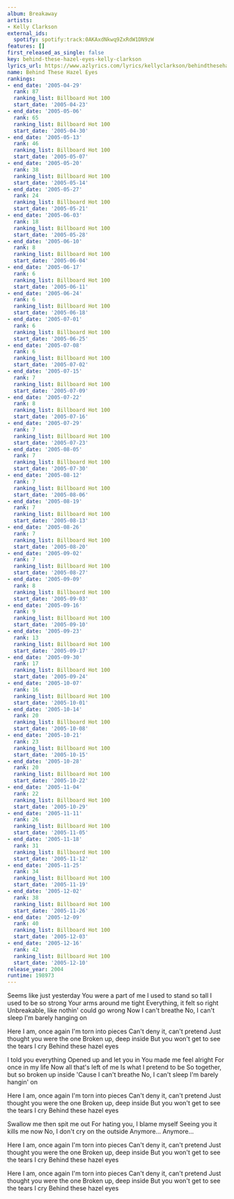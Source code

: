 ```yaml
---
album: Breakaway
artists:
- Kelly Clarkson
external_ids:
  spotify: spotify:track:0AKAxdNkwq9ZxRdW1DN9zW
features: []
first_released_as_single: false
key: behind-these-hazel-eyes-kelly-clarkson
lyrics_url: https://www.azlyrics.com/lyrics/kellyclarkson/behindthesehazeleyes.html
name: Behind These Hazel Eyes
rankings:
- end_date: '2005-04-29'
  rank: 87
  ranking_list: Billboard Hot 100
  start_date: '2005-04-23'
- end_date: '2005-05-06'
  rank: 65
  ranking_list: Billboard Hot 100
  start_date: '2005-04-30'
- end_date: '2005-05-13'
  rank: 46
  ranking_list: Billboard Hot 100
  start_date: '2005-05-07'
- end_date: '2005-05-20'
  rank: 38
  ranking_list: Billboard Hot 100
  start_date: '2005-05-14'
- end_date: '2005-05-27'
  rank: 24
  ranking_list: Billboard Hot 100
  start_date: '2005-05-21'
- end_date: '2005-06-03'
  rank: 18
  ranking_list: Billboard Hot 100
  start_date: '2005-05-28'
- end_date: '2005-06-10'
  rank: 8
  ranking_list: Billboard Hot 100
  start_date: '2005-06-04'
- end_date: '2005-06-17'
  rank: 6
  ranking_list: Billboard Hot 100
  start_date: '2005-06-11'
- end_date: '2005-06-24'
  rank: 6
  ranking_list: Billboard Hot 100
  start_date: '2005-06-18'
- end_date: '2005-07-01'
  rank: 6
  ranking_list: Billboard Hot 100
  start_date: '2005-06-25'
- end_date: '2005-07-08'
  rank: 6
  ranking_list: Billboard Hot 100
  start_date: '2005-07-02'
- end_date: '2005-07-15'
  rank: 7
  ranking_list: Billboard Hot 100
  start_date: '2005-07-09'
- end_date: '2005-07-22'
  rank: 8
  ranking_list: Billboard Hot 100
  start_date: '2005-07-16'
- end_date: '2005-07-29'
  rank: 7
  ranking_list: Billboard Hot 100
  start_date: '2005-07-23'
- end_date: '2005-08-05'
  rank: 7
  ranking_list: Billboard Hot 100
  start_date: '2005-07-30'
- end_date: '2005-08-12'
  rank: 7
  ranking_list: Billboard Hot 100
  start_date: '2005-08-06'
- end_date: '2005-08-19'
  rank: 7
  ranking_list: Billboard Hot 100
  start_date: '2005-08-13'
- end_date: '2005-08-26'
  rank: 7
  ranking_list: Billboard Hot 100
  start_date: '2005-08-20'
- end_date: '2005-09-02'
  rank: 7
  ranking_list: Billboard Hot 100
  start_date: '2005-08-27'
- end_date: '2005-09-09'
  rank: 8
  ranking_list: Billboard Hot 100
  start_date: '2005-09-03'
- end_date: '2005-09-16'
  rank: 9
  ranking_list: Billboard Hot 100
  start_date: '2005-09-10'
- end_date: '2005-09-23'
  rank: 13
  ranking_list: Billboard Hot 100
  start_date: '2005-09-17'
- end_date: '2005-09-30'
  rank: 17
  ranking_list: Billboard Hot 100
  start_date: '2005-09-24'
- end_date: '2005-10-07'
  rank: 16
  ranking_list: Billboard Hot 100
  start_date: '2005-10-01'
- end_date: '2005-10-14'
  rank: 20
  ranking_list: Billboard Hot 100
  start_date: '2005-10-08'
- end_date: '2005-10-21'
  rank: 23
  ranking_list: Billboard Hot 100
  start_date: '2005-10-15'
- end_date: '2005-10-28'
  rank: 20
  ranking_list: Billboard Hot 100
  start_date: '2005-10-22'
- end_date: '2005-11-04'
  rank: 22
  ranking_list: Billboard Hot 100
  start_date: '2005-10-29'
- end_date: '2005-11-11'
  rank: 26
  ranking_list: Billboard Hot 100
  start_date: '2005-11-05'
- end_date: '2005-11-18'
  rank: 31
  ranking_list: Billboard Hot 100
  start_date: '2005-11-12'
- end_date: '2005-11-25'
  rank: 34
  ranking_list: Billboard Hot 100
  start_date: '2005-11-19'
- end_date: '2005-12-02'
  rank: 38
  ranking_list: Billboard Hot 100
  start_date: '2005-11-26'
- end_date: '2005-12-09'
  rank: 40
  ranking_list: Billboard Hot 100
  start_date: '2005-12-03'
- end_date: '2005-12-16'
  rank: 42
  ranking_list: Billboard Hot 100
  start_date: '2005-12-10'
release_year: 2004
runtime: 198973
---
```

Seems like just yesterday
You were a part of me
I used to stand so tall
I used to be so strong
Your arms around me tight
Everything, it felt so right
Unbreakable, like nothin' could go wrong
Now I can't breathe
No, I can't sleep
I'm barely hanging on

Here I am, once again
I'm torn into pieces
Can't deny it, can't pretend
Just thought you were the one
Broken up, deep inside
But you won't get to see the tears I cry
Behind these hazel eyes

I told you everything
Opened up and let you in
You made me feel alright
For once in my life
Now all that's left of me
Is what I pretend to be
So together, but so broken up inside
'Cause I can't breathe
No, I can't sleep
I'm barely hangin' on

Here I am, once again
I'm torn into pieces
Can't deny it, can't pretend
Just thought you were the one
Broken up, deep inside
But you won't get to see the tears I cry
Behind these hazel eyes

Swallow me then spit me out
For hating you, I blame myself
Seeing you it kills me now
No, I don't cry on the outside
Anymore...
Anymore...

Here I am, once again
I'm torn into pieces
Can't deny it, can't pretend
Just thought you were the one
Broken up, deep inside
But you won't get to see the tears I cry
Behind these hazel eyes

Here I am, once again
I'm torn into pieces
Can't deny it, can't pretend
Just thought you were the one
Broken up, deep inside
But you won't get to see the tears I cry
Behind these hazel eyes
